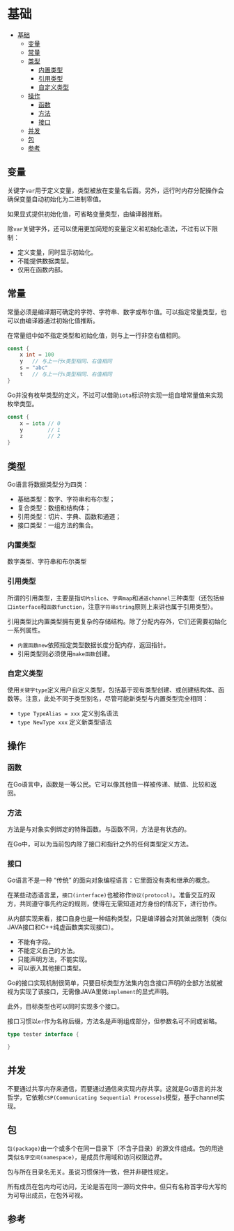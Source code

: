 # 基础

- [基础](#基础)
  - [变量](#变量)
  - [常量](#常量)
  - [类型](#类型)
    - [内置类型](#内置类型)
    - [引用类型](#引用类型)
    - [自定义类型](#自定义类型)
  - [操作](#操作)
    - [函数](#函数)
    - [方法](#方法)
    - [接口](#接口)
  - [并发](#并发)
  - [包](#包)
  - [参考](#参考)

## 变量

关键字`var`用于定义变量，类型被放在变量名后面。另外，运行时内存分配操作会确保变量自动初始化为二进制零值。

如果显式提供初始化值，可省略变量类型，由编译器推断。

除`var`关键字外，还可以使用更加简短的变量定义和初始化语法，不过有以下限制：

- 定义变量，同时显示初始化。
- 不能提供数据类型。
- 仅用在函数内部。

## 常量

常量必须是编译期可确定的字符、字符串、数字或布尔值。可以指定常量类型，也可以由编译器通过初始化值推断。

在常量组中如不指定类型和初始化值，则与上一行非空右值相同。

``` go
const {
    x int = 100
    y   // 与上一行x类型相同、右值相同
    s = "abc"
    t   // 与上一行s类型相同、右值相同
}
```

Go并没有枚举类型的定义，不过可以借助`iota`标识符实现一组自增常量值来实现枚举类型。

``` go
const {
    x = iota // 0
    y        // 1
    z        // 2
}
```

## 类型

Go语言将数据类型分为四类：

- 基础类型：数字、字符串和布尔型；
- 复合类型：数组和结构体；
- 引用类型：切片、字典、函数和通道；
- 接口类型：一组方法的集合。

### 内置类型

数字类型、字符串和布尔类型

### 引用类型

所谓的引用类型，主要是指`切片slice`、`字典map`和`通道channel`三种类型（还包括`接口interface`和`函数function`，注意`字符串string`原则上来讲也属于引用类型）。

引用类型比内置类型拥有更复杂的存储结构。除了分配内存外，它们还需要初始化一系列属性。

- `内置函数new`依照指定类型数据长度分配内存，返回指针。
- 引用类型则必须使用`make函数`创建。

### 自定义类型

使用`关键字type`定义用户自定义类型，包括基于现有类型创建、或创建结构体、函数等。注意，此处不同于类型别名，尽管可能新类型与内置类型完全相同：

- `type TypeAlias = xxx` 定义别名语法
- `type NewType xxx` 定义新类型语法

## 操作

### 函数

在Go语言中，函数是一等公民。它可以像其他值一样被传递、赋值、比较和返回。

### 方法

方法是与对象实例绑定的特殊函数。与函数不同，方法是有状态的。

在Go中，可以为当前包内除了接口和指针之外的任何类型定义方法。

### 接口

Go语言不是一种 “传统” 的面向对象编程语言：它里面没有类和继承的概念。

在某些动态语言里，`接口(interface)`也被称作`协议(protocol)`。准备交互的双方，共同遵守事先约定的规则，使得在无需知道对方身份的情况下，进行协作。

从内部实现来看，接口自身也是一种结构类型，只是编译器会对其做出限制（类似JAVA接口和C++纯虚函数类实现接口）。

- 不能有字段。
- 不能定义自己的方法。
- 只能声明方法，不能实现。
- 可以嵌入其他接口类型。

Go的接口实现机制很简单，只要目标类型方法集内包含接口声明的全部方法就被视为实现了该接口，无需像JAVA里做`implement`的显式声明。

此外，目标类型也可以同时实现多个接口。

接口习惯以`er`作为名称后缀，方法名是声明组成部分，但参数名可不同或省略。

``` go
type tester interface {

}
```

## 并发

不要通过共享内存来通信，而要通过通信来实现内存共享。这就是Go语言的并发哲学，它依赖`CSP(Communicating Sequential Processe)s`模型，基于channel实现。

## 包

`包(package)`由一个或多个在同一目录下（不含子目录）的源文件组成。包的用途类似`名字空间(namespace)`，是成员作用域和访问权限边界。

包与所在目录名无关。虽说习惯保持一致，但并非硬性规定。

所有成员在包内均可访问，无论是否在同一源码文件中。但只有名称首字母大写的为可导出成员，在包外可视。

## 参考

